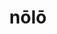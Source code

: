 ---
title: nōlō
meaning: to not want
ch: [five, seventeen, f2, f]
pos: verb
inf: nolle
conjugation: irregular
---